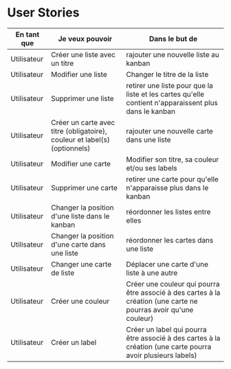 # User Stories

|En tant que|Je veux pouvoir| Dans le but de|
|---|---|---|
|Utilisateur|Créer une liste avec un titre| rajouter une nouvelle liste au kanban|
|Utilisateur|Modifier une liste| Changer le titre de la liste |
|Utilisateur|Supprimer une liste| retirer une liste pour que la liste et les cartes qu'elle contient n'apparaissent plus dans le kanban |
|Utilisateur|Créer un carte avec titre (obligatoire), couleur et label(s) (optionnels)| rajouter une nouvelle carte dans une liste|
|Utilisateur|Modifier une carte| Modifier son titre, sa couleur et/ou ses labels|
|Utilisateur|Supprimer une carte| retirer une carte pour qu'elle n'apparaisse plus dans le kanban |
|Utilisateur|Changer la position d'une liste dans le kanban| réordonner les listes entre elles |
|Utilisateur|Changer la position d'une carte dans une liste| réordonner les cartes dans une liste |
|Utilisateur|Changer une carte de liste| Déplacer une carte d'une liste à une autre |
|Utilisateur|Créer une couleur| Créer une couleur qui pourra être associé à des cartes à la création (une carte ne pourras avoir qu'une couleur) |
|Utilisateur|Créer un label| Créer un label qui pourra être associé à des cartes à la création (une carte pourra avoir plusieurs labels) |
